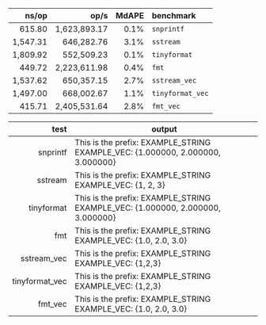 
|               ns/op |                op/s |   MdAPE | benchmark
|--------------------:|--------------------:|--------:|:----------------------------------------------
|              615.80 |        1,623,893.17 |    0.1% | `snprintf`
|            1,547.31 |          646,282.76 |    3.1% | `sstream`
|            1,809.92 |          552,509.23 |    0.1% | `tinyformat`
|              449.72 |        2,223,611.98 |    0.4% | `fmt`
|            1,537.62 |          650,357.15 |    2.7% | `sstream_vec`
|            1,497.00 |          668,002.67 |    1.1% | `tinyformat_vec`
|              415.71 |        2,405,531.64 |    2.8% | `fmt_vec`

|    test|    output
|-------:|---------
| snprintf | This is the prefix: EXAMPLE_STRING EXAMPLE_VEC: {1.000000, 2.000000, 3.000000}
| sstream | This is the prefix: EXAMPLE_STRING EXAMPLE_VEC: {1,  2, 3}
| tinyformat | This is the prefix: EXAMPLE_STRING EXAMPLE_VEC: {1.000000, 2.000000, 3.000000}
| fmt | This is the prefix: EXAMPLE_STRING EXAMPLE_VEC: {1.0, 2.0, 3.0}
| sstream_vec | This is the prefix: EXAMPLE_STRING EXAMPLE_VEC: {1,2,3}
| tinyformat_vec | This is the prefix: EXAMPLE_STRING EXAMPLE_VEC: {1,2,3}
| fmt_vec | This is the prefix: EXAMPLE_STRING EXAMPLE_VEC: {1.0, 2.0, 3.0}
